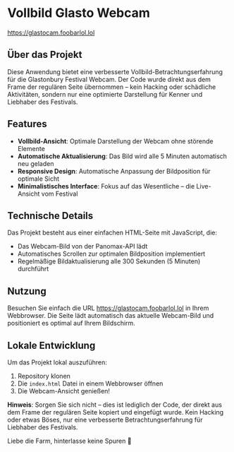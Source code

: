 # Vollbild Glasto Webcam

https://glastocam.foobarlol.lol

## Über das Projekt

Diese Anwendung bietet eine verbesserte Vollbild-Betrachtungserfahrung für die Glastonbury Festival Webcam. Der Code wurde direkt aus dem Frame der regulären Seite übernommen – kein Hacking oder schädliche Aktivitäten, sondern nur eine optimierte Darstellung für Kenner und Liebhaber des Festivals.

## Features

- **Vollbild-Ansicht**: Optimale Darstellung der Webcam ohne störende Elemente
- **Automatische Aktualisierung**: Das Bild wird alle 5 Minuten automatisch neu geladen
- **Responsive Design**: Automatische Anpassung der Bildposition für optimale Sicht
- **Minimalistisches Interface**: Fokus auf das Wesentliche – die Live-Ansicht vom Festival

## Technische Details

Das Projekt besteht aus einer einfachen HTML-Seite mit JavaScript, die:
- Das Webcam-Bild von der Panomax-API lädt
- Automatisches Scrollen zur optimalen Bildposition implementiert
- Regelmäßige Bildaktualisierung alle 300 Sekunden (5 Minuten) durchführt

## Nutzung

Besuchen Sie einfach die URL https://glastocam.foobarlol.lol in Ihrem Webbrowser. Die Seite lädt automatisch das aktuelle Webcam-Bild und positioniert es optimal auf Ihrem Bildschirm.

## Lokale Entwicklung

Um das Projekt lokal auszuführen:

1. Repository klonen
2. Die `index.html` Datei in einem Webbrowser öffnen
3. Die Webcam-Ansicht genießen!

**Hinweis**: Sorgen Sie sich nicht – dies ist lediglich der Code, der direkt aus dem Frame der regulären Seite kopiert und eingefügt wurde. Kein Hacking oder etwas Böses, nur eine verbesserte Betrachtungserfahrung für Liebhaber des Festivals.

Liebe die Farm, hinterlasse keine Spuren 💚
